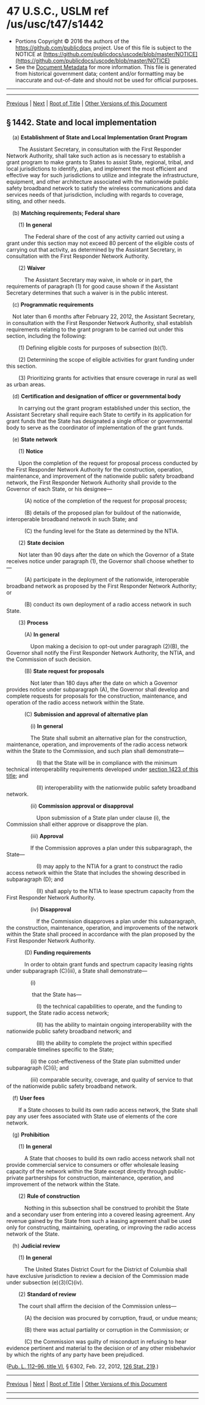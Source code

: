 ---
---

# 47 U.S.C., USLM ref /us/usc/t47/s1442

* Portions Copyright © 2016 the authors of the https://github.com/publicdocs project.
  Use of this file is subject to the NOTICE at [https://github.com/publicdocs/uscode/blob/master/NOTICE](https://github.com/publicdocs/uscode/blob/master/NOTICE)
* See the [Document Metadata](././../../../../..//README.md) for more information.
  This file is generated from historical government data; content and/or formatting may be inaccurate and out-of-date and should not be used for official purposes.

----------
----------

[Previous](./../../../../..//us/usc/t47/ch13/schIII/m__us_usc_t47_s1441.md) | [Next](./../../../../..//us/usc/t47/ch13/schIII/m__us_usc_t47_s1443.md) | [Root of Title](./../../../../../) | [Other Versions of this Document](https://publicdocs.github.io/go/links?ns=uslm&ref=%2Fus%2Fusc%2Ft47%2Fs1442)

## § 1442. State and local implementation

    (a) __Establishment of State and Local Implementation Grant Program__ 

        The Assistant Secretary, in consultation with the First Responder Network Authority, shall take such action as is necessary to establish a grant program to make grants to States to assist State, regional, tribal, and local jurisdictions to identify, plan, and implement the most efficient and effective way for such jurisdictions to utilize and integrate the infrastructure, equipment, and other architecture associated with the nationwide public safety broadband network to satisfy the wireless communications and data services needs of that jurisdiction, including with regards to coverage, siting, and other needs.

    (b) __Matching requirements; Federal share__ 

        (1) __In general__ 

            The Federal share of the cost of any activity carried out using a grant under this section may not exceed 80 percent of the eligible costs of carrying out that activity, as determined by the Assistant Secretary, in consultation with the First Responder Network Authority.

        (2) __Waiver__ 

            The Assistant Secretary may waive, in whole or in part, the requirements of paragraph (1) for good cause shown if the Assistant Secretary determines that such a waiver is in the public interest.

    (c) __Programmatic requirements__ 

    Not later than 6 months after February 22, 2012, the Assistant Secretary, in consultation with the First Responder Network Authority, shall establish requirements relating to the grant program to be carried out under this section, including the following:

        (1) Defining eligible costs for purposes of subsection (b)(1).

        (2) Determining the scope of eligible activities for grant funding under this section.

        (3) Prioritizing grants for activities that ensure coverage in rural as well as urban areas.

    (d) __Certification and designation of officer or governmental body__ 

        In carrying out the grant program established under this section, the Assistant Secretary shall require each State to certify in its application for grant funds that the State has designated a single officer or governmental body to serve as the coordinator of implementation of the grant funds.

    (e) __State network__ 

        (1) __Notice__ 

        Upon the completion of the request for proposal process conducted by the First Responder Network Authority for the construction, operation, maintenance, and improvement of the nationwide public safety broadband network, the First Responder Network Authority shall provide to the Governor of each State, or his designee—

            (A) notice of the completion of the request for proposal process;

            (B) details of the proposed plan for buildout of the nationwide, interoperable broadband network in such State; and

            (C) the funding level for the State as determined by the NTIA.

        (2) __State decision__ 

        Not later than 90 days after the date on which the Governor of a State receives notice under paragraph (1), the Governor shall choose whether to—

            (A) participate in the deployment of the nationwide, interoperable broadband network as proposed by the First Responder Network Authority; or

            (B) conduct its own deployment of a radio access network in such State.

        (3) __Process__ 

            (A) __In general__ 

                Upon making a decision to opt-out under paragraph (2)(B), the Governor shall notify the First Responder Network Authority, the NTIA, and the Commission of such decision.

            (B) __State request for proposals__ 

                Not later than 180 days after the date on which a Governor provides notice under subparagraph (A), the Governor shall develop and complete requests for proposals for the construction, maintenance, and operation of the radio access network within the State.

            (C) __Submission and approval of alternative plan__ 

                (i) __In general__ 

                The State shall submit an alternative plan for the construction, maintenance, operation, and improvements of the radio access network within the State to the Commission, and such plan shall demonstrate—

                    (I) that the State will be in compliance with the minimum technical interoperability requirements developed under [section 1423 of this title][/us/usc/t47/s1423]; and

                    (II) interoperability with the nationwide public safety broadband network.

                (ii) __Commission approval or disapproval__ 

                    Upon submission of a State plan under clause (i), the Commission shall either approve or disapprove the plan.

                (iii) __Approval__ 

                If the Commission approves a plan under this subparagraph, the State—

                    (I) may apply to the NTIA for a grant to construct the radio access network within the State that includes the showing described in subparagraph (D); and

                    (II) shall apply to the NTIA to lease spectrum capacity from the First Responder Network Authority.

                (iv) __Disapproval__ 

                    If the Commission disapproves a plan under this subparagraph, the construction, maintenance, operation, and improvements of the network within the State shall proceed in accordance with the plan proposed by the First Responder Network Authority.

            (D) __Funding requirements__ 

            In order to obtain grant funds and spectrum capacity leasing rights under subparagraph (C)(iii), a State shall demonstrate—

                (i)

                 that the State has—

                    (I) the technical capabilities to operate, and the funding to support, the State radio access network;

                    (II) has the ability to maintain ongoing interoperability with the nationwide public safety broadband network; and

                    (III) the ability to complete the project within specified comparable timelines specific to the State;

                (ii) the cost-effectiveness of the State plan submitted under subparagraph (C)(i); and

                (iii) comparable security, coverage, and quality of service to that of the nationwide public safety broadband network.

    (f) __User fees__ 

        If a State chooses to build its own radio access network, the State shall pay any user fees associated with State use of elements of the core network.

    (g) __Prohibition__ 

        (1) __In general__ 

            A State that chooses to build its own radio access network shall not provide commercial service to consumers or offer wholesale leasing capacity of the network within the State except directly through public-private partnerships for construction, maintenance, operation, and improvement of the network within the State.

        (2) __Rule of construction__ 

            Nothing in this subsection shall be construed to prohibit the State and a secondary user from entering into a covered leasing agreement. Any revenue gained by the State from such a leasing agreement shall be used only for constructing, maintaining, operating, or improving the radio access network of the State.

    (h) __Judicial review__ 

        (1) __In general__ 

            The United States District Court for the District of Columbia shall have exclusive jurisdiction to review a decision of the Commission made under subsection (e)(3)(C)(iv).

        (2) __Standard of review__ 

        The court shall affirm the decision of the Commission unless—

            (A) the decision was procured by corruption, fraud, or undue means;

            (B) there was actual partiality or corruption in the Commission; or

            (C) the Commission was guilty of misconduct in refusing to hear evidence pertinent and material to the decision or of any other misbehavior by which the rights of any party have been prejudiced.

([Pub. L. 112–96, title VI][/us/pl/112/96/tVI], § 6302, Feb. 22, 2012, [126 Stat. 219][/us/stat/126/219].)

----------

[Previous](./../../../../..//us/usc/t47/ch13/schIII/m__us_usc_t47_s1441.md) | [Next](./../../../../..//us/usc/t47/ch13/schIII/m__us_usc_t47_s1443.md) | [Root of Title](./../../../../../) | [Other Versions of this Document](https://publicdocs.github.io/go/links?ns=uslm&ref=%2Fus%2Fusc%2Ft47%2Fs1442)

----------
----------

[/us/usc/t47/s1423]: https://publicdocs.github.io/go/links?ns=uslm&ref=%2Fus%2Fusc%2Ft47%2Fs1423
[/us/pl/112/96/tVI]: https://publicdocs.github.io/go/links?ns=uslm&ref=%2Fus%2Fpl%2F112%2F96%2FtVI
[/us/stat/126/219]: https://publicdocs.github.io/go/links?ns=uslm&ref=%2Fus%2Fstat%2F126%2F219


